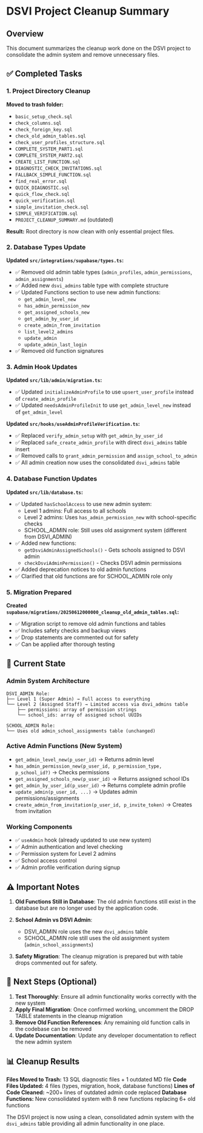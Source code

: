 # DSVI Project Cleanup Summary

## Overview
This document summarizes the cleanup work done on the DSVI project to consolidate the admin system and remove unnecessary files.

## ✅ Completed Tasks

### 1. Project Directory Cleanup
**Moved to trash folder:**
- `basic_setup_check.sql`
- `check_columns.sql` 
- `check_foreign_key.sql`
- `check_old_admin_tables.sql`
- `check_user_profiles_structure.sql`
- `COMPLETE_SYSTEM_PART1.sql`
- `COMPLETE_SYSTEM_PART2.sql`
- `CREATE_LIST_FUNCTION.sql`
- `DIAGNOSTIC_CHECK_INVITATIONS.sql`
- `FALLBACK_SIMPLE_FUNCTION.sql`
- `find_real_error.sql`
- `QUICK_DIAGNOSTIC.sql`
- `quick_flow_check.sql`
- `quick_verification.sql`
- `simple_invitation_check.sql`
- `SIMPLE_VERIFICATION.sql`
- `PROJECT_CLEANUP_SUMMARY.md` (outdated)

**Result:** Root directory is now clean with only essential project files.

### 2. Database Types Update
**Updated `src/integrations/supabase/types.ts`:**
- ✅ Removed old admin table types (`admin_profiles`, `admin_permissions`, `admin_assignments`)
- ✅ Added new `dsvi_admins` table type with complete structure
- ✅ Updated Functions section to use new admin functions:
  - `get_admin_level_new`
  - `has_admin_permission_new` 
  - `get_assigned_schools_new`
  - `get_admin_by_user_id`
  - `create_admin_from_invitation`
  - `list_level2_admins`
  - `update_admin`
  - `update_admin_last_login`
- ✅ Removed old function signatures

### 3. Admin Hook Updates
**Updated `src/lib/admin/migration.ts`:**
- ✅ Updated `initializeAdminProfile` to use `upsert_user_profile` instead of `create_admin_profile`
- ✅ Updated `needsAdminProfileInit` to use `get_admin_level_new` instead of `get_admin_level`

**Updated `src/hooks/useAdminProfileVerification.ts`:**
- ✅ Replaced `verify_admin_setup` with `get_admin_by_user_id`
- ✅ Replaced `safe_create_admin_profile` with direct `dsvi_admins` table insert
- ✅ Removed calls to `grant_admin_permission` and `assign_school_to_admin`
- ✅ All admin creation now uses the consolidated `dsvi_admins` table

### 4. Database Function Updates
**Updated `src/lib/database.ts`:**
- ✅ Updated `hasSchoolAccess` to use new admin system:
  - Level 1 admins: Full access to all schools
  - Level 2 admins: Uses `has_admin_permission_new` with school-specific checks
  - SCHOOL_ADMIN role: Still uses old assignment system (different from DSVI_ADMIN)
- ✅ Added new functions:
  - `getDsviAdminAssignedSchools()` - Gets schools assigned to DSVI admin
  - `checkDsviAdminPermission()` - Checks DSVI admin permissions
- ✅ Added deprecation notices to old admin functions
- ✅ Clarified that old functions are for SCHOOL_ADMIN role only

### 5. Migration Prepared
**Created `supabase/migrations/20250612000000_cleanup_old_admin_tables.sql`:**
- ✅ Migration script to remove old admin functions and tables
- ✅ Includes safety checks and backup views
- ✅ Drop statements are commented out for safety
- ✅ Can be applied after thorough testing

## 🔄 Current State

### Admin System Architecture
```
DSVI_ADMIN Role:
├── Level 1 (Super Admin) → Full access to everything
└── Level 2 (Assigned Staff) → Limited access via dsvi_admins table
    ├── permissions: array of permission strings
    └── school_ids: array of assigned school UUIDs

SCHOOL_ADMIN Role:
└── Uses old admin_school_assignments table (unchanged)
```

### Active Admin Functions (New System)
- `get_admin_level_new(p_user_id)` → Returns admin level
- `has_admin_permission_new(p_user_id, p_permission_type, p_school_id?)` → Checks permissions
- `get_assigned_schools_new(p_user_id)` → Returns assigned school IDs
- `get_admin_by_user_id(p_user_id)` → Returns complete admin profile
- `update_admin(p_user_id, ...)` → Updates admin permissions/assignments
- `create_admin_from_invitation(p_user_id, p_invite_token)` → Creates from invitation

### Working Components
- ✅ `useAdmin` hook (already updated to use new system)
- ✅ Admin authentication and level checking
- ✅ Permission system for Level 2 admins
- ✅ School access control
- ✅ Admin profile verification during signup

## ⚠️ Important Notes

1. **Old Functions Still in Database**: The old admin functions still exist in the database but are no longer used by the application code.

2. **School Admin vs DSVI Admin**: 
   - DSVI_ADMIN role uses the new `dsvi_admins` table
   - SCHOOL_ADMIN role still uses the old assignment system (`admin_school_assignments`)

3. **Safety Migration**: The cleanup migration is prepared but with table drops commented out for safety.

## 🚀 Next Steps (Optional)

1. **Test Thoroughly**: Ensure all admin functionality works correctly with the new system
2. **Apply Final Migration**: Once confirmed working, uncomment the DROP TABLE statements in the cleanup migration
3. **Remove Old Function References**: Any remaining old function calls in the codebase can be removed
4. **Update Documentation**: Update any developer documentation to reflect the new admin system

## 📊 Cleanup Results

**Files Moved to Trash:** 13 SQL diagnostic files + 1 outdated MD file
**Code Files Updated:** 4 files (types, migration, hook, database functions)
**Lines of Code Cleaned:** ~200+ lines of outdated admin code replaced
**Database Functions:** New consolidated system with 8 new functions replacing 6+ old functions

The DSVI project is now using a clean, consolidated admin system with the `dsvi_admins` table providing all admin functionality in one place.
